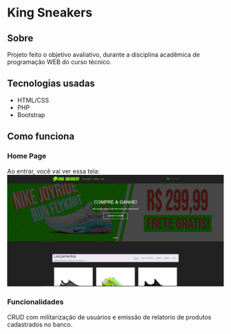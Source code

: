 # King Sneakers 
## Sobre
  Projeto feito o objetivo avaliativo, durante a disciplina acadêmica de programação WEB do curso técnico.

## Tecnologias usadas
  - HTML/CSS
  - PHP
  - Bootstrap

## Como funciona
  ### Home Page
  Ao entrar, você vai ver essa tela: 
  ![home-static](https://github.com/Guilherme-dsr/site_ks/blob/master/Port-1.PNG?raw=true)
  
  
  ### Funcionalidades
  CRUD com militarização de usuários e emissão de relatorio de produtos cadastrados no banco.
